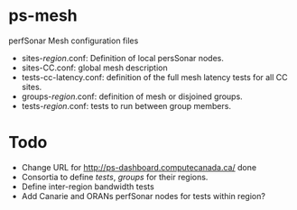 ps-mesh
=======

perfSonar Mesh configuration files

* sites-*region*.conf: Definition of local persSonar nodes.
* sites-CC.conf: global mesh description
* tests-cc-latency.conf: definition of the full mesh latency tests for all CC sites.
* groups-*region*.conf: definition of mesh or disjoined groups.
* tests-*region*.conf: tests to run between group members.

Todo
====

* Change URL for http://ps-dashboard.computecanada.ca/ done
* Consortia to define *tests*, *groups* for their regions.
* Define inter-region bandwidth tests
* Add Canarie and ORANs perfSonar nodes for tests within region?
